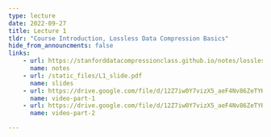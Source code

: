 ```yaml
---
type: lecture
date: 2022-09-27
title: Lecture 1 
tldr: "Course Introduction, Lossless Data Compression Basics"
hide_from_announcments: false
links: 
    - url: https://stanforddatacompressionclass.github.io/notes/lossless_iid/intro.html
      name: notes
    - url: /static_files/L1_slide.pdf
      name: slides
    - url: https://drive.google.com/file/d/12Z7iw0Y7vizX5_aeF4Nv86ZeTYKZwXYp/view?usp=sharing
      name: video-part-1
    - url: https://drive.google.com/file/d/12Z7iw0Y7vizX5_aeF4Nv86ZeTYKZwXYp/view?usp=sharing
      name: video-part-2

---
```

